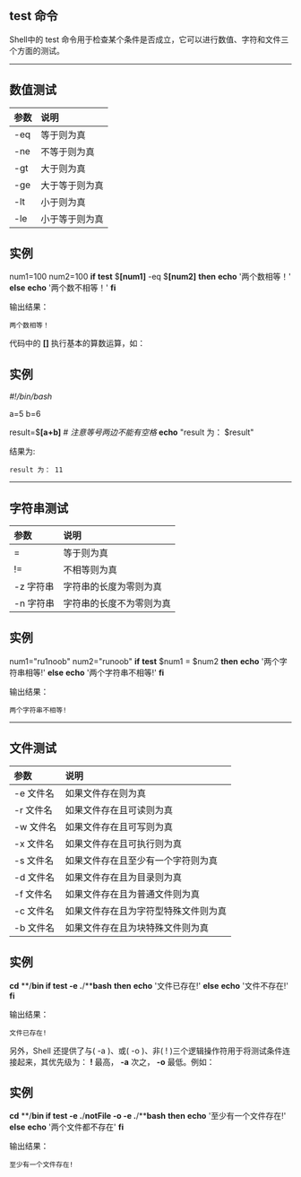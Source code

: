 ## test 命令

Shell中的 test 命令用于检查某个条件是否成立，它可以进行数值、字符和文件三个方面的测试。

------

## 数值测试

| 参数 | 说明           |
| :--- | :------------- |
| -eq  | 等于则为真     |
| -ne  | 不等于则为真   |
| -gt  | 大于则为真     |
| -ge  | 大于等于则为真 |
| -lt  | 小于则为真     |
| -le  | 小于等于则为真 |

## 实例

num1=100
num2=100
**if** **test** $**[**num1**]** -eq $**[**num2**]**
**then**
  **echo** '两个数相等！'
**else**
  **echo** '两个数不相等！'
**fi**

输出结果：

```
两个数相等！
```

代码中的 **[]** 执行基本的算数运算，如：

## 实例

*#!/bin/bash*

a=5
b=6

result=$**[**a+b**]** *# 注意等号两边不能有空格*
**echo** "result 为： $result"

结果为:

```
result 为： 11
```

------

## 字符串测试

| 参数      | 说明                     |
| :-------- | :----------------------- |
| =         | 等于则为真               |
| !=        | 不相等则为真             |
| -z 字符串 | 字符串的长度为零则为真   |
| -n 字符串 | 字符串的长度不为零则为真 |

## 实例

num1="ru1noob"
num2="runoob"
**if** **test** $num1 = $num2
**then**
  **echo** '两个字符串相等!'
**else**
  **echo** '两个字符串不相等!'
**fi**

输出结果：

```
两个字符串不相等!
```

------

## 文件测试

| 参数      | 说明                                 |
| :-------- | :----------------------------------- |
| -e 文件名 | 如果文件存在则为真                   |
| -r 文件名 | 如果文件存在且可读则为真             |
| -w 文件名 | 如果文件存在且可写则为真             |
| -x 文件名 | 如果文件存在且可执行则为真           |
| -s 文件名 | 如果文件存在且至少有一个字符则为真   |
| -d 文件名 | 如果文件存在且为目录则为真           |
| -f 文件名 | 如果文件存在且为普通文件则为真       |
| -c 文件名 | 如果文件存在且为字符型特殊文件则为真 |
| -b 文件名 | 如果文件存在且为块特殊文件则为真     |

## 实例

**cd** **/**bin
**if** **test** -e .**/****bash**
**then**
  **echo** '文件已存在!'
**else**
  **echo** '文件不存在!'
**fi**

输出结果：

```
文件已存在!
```

另外，Shell 还提供了与( -a )、或( -o )、非( ! )三个逻辑操作符用于将测试条件连接起来，其优先级为： **!** 最高， **-a** 次之， **-o** 最低。例如：

## 实例

**cd** **/**bin
**if** **test** -e .**/**notFile -o -e .**/****bash**
**then**
  **echo** '至少有一个文件存在!'
**else**
  **echo** '两个文件都不存在'
**fi**

输出结果：

```
至少有一个文件存在!
```